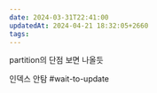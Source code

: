```yaml
---
date: 2024-03-31T22:41:00
updatedAt: 2024-04-21 18:32:05+2660
tags: 
---
```

partition의 단점 보면 나올듯

인덱스 안탐
#wait-to-update 